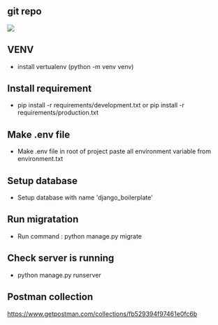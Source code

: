 ## git repo
![](https://github.com/vyasishanatc194/django_boilerplate.git)

## VENV
- install vertualenv (python -m venv venv)

## Install requirement
- pip install -r requirements/development.txt
  or
  pip install -r requirements/production.txt

## Make .env file
-  Make .env file in root of project
 paste all environment variable from environment.txt

## Setup database
- Setup database with name 'django_boilerplate'

## Run migratation
- Run command : python manage.py migrate

## Check server is running
- python manage.py runserver

## Postman collection
https://www.getpostman.com/collections/fb529394f97461e0fc6b
